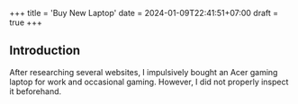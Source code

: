 +++
title = 'Buy New Laptop'
date = 2024-01-09T22:41:51+07:00
draft = true
+++

## Introduction

After researching several websites, I impulsively bought an Acer gaming laptop for work and occasional gaming. However, I did not properly inspect it beforehand.

